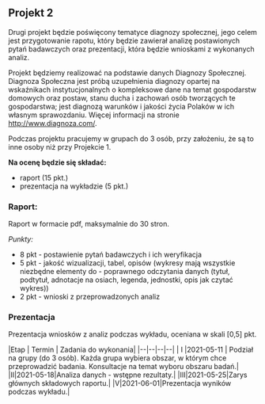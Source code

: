 ## Projekt 2
Drugi projekt będzie poświęcony tematyce diagnozy społecznej, jego celem jest przygotowanie rapotu, który będzie zawierał analizę postawionych pytań badawczych oraz prezentacji, która będzie wnioskami z wykonanych analiz.

Projekt będziemy realizować na podstawie danych Diagnozy Społecznej. 
Diagnoza Społeczna jest próbą uzupełnienia diagnozy opartej na wskaźnikach instytucjonalnych o kompleksowe dane na temat gospodarstw domowych oraz postaw, stanu ducha i zachowań osób tworzących te gospodarstwa; jest diagnozą warunków i jakości życia Polaków w ich własnym sprawozdaniu. Więcej informacji na stronie http://www.diagnoza.com/.

Podczas projektu pracujemy w grupach do 3 osób, przy założeniu, że są to inne osoby niż przy Projekcie 1.

**Na ocenę będzie się składać:**
- raport (15 pkt.)
- prezentacja na wykładzie (5 pkt.) 

### Raport:
Raport w formacie pdf, maksymalnie do 30 stron.

*Punkty:*

- 8 pkt - postawienie pytań badawczych i ich weryfikacja
- 5 pkt - jakość wizualizacji, tabel, opisów (wykresy mają wszystkie niezbędne elementy do - poprawnego odczytania danych (tytuł, podtytuł, adnotacje na osiach, legenda, jednostki, opis jak czytać wykres))
- 2 pkt - wnioski z przeprowadzonych analiz

### Prezentacja
Prezentacja wniosków z analiz podczas wykładu, oceniana w skali [0,5] pkt.

|Etap  | Termin  | Zadania do wykonania| 
|--|--|--|--|
| I |2021-05-11 | Podział na grupy (do 3 osób). Każda grupa wybiera obszar, w którym chce przeprowadzić badania. Konsultacje na temat wyboru obszaru badań.|
|II|2021-05-18|Analiza danych - wstępne rezultaty.|
|III|2021-05-25|Zarys głównych składowych raportu.|
|V|2021-06-01|Prezentacja wyników podczas wykładu.|

